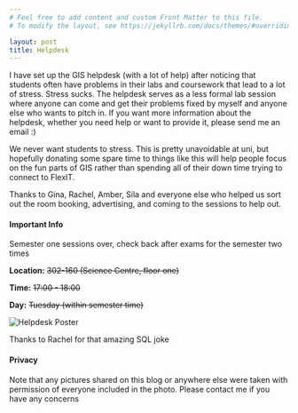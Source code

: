```yaml
---
# Feel free to add content and custom Front Matter to this file.
# To modify the layout, see https://jekyllrb.com/docs/themes/#overriding-theme-defaults

layout: post
title: Helpdesk
---
```

I have set up the GIS helpdesk (with a lot of help) after noticing that students often have problems in their labs and coursework that lead to a lot of stress. Stress sucks. The helpdesk serves as a less formal lab session where anyone can come and get their problems fixed by myself and anyone else who wants to pitch in. If you want more information about the helpdesk, whether you need help or want to provide it, please send me an email :)

We never want students to stress. This is pretty unavoidable at uni, but hopefully donating some spare time to things like this will help people focus on the fun parts of GIS rather than spending all of their down time trying to connect to FlexIT.

Thanks to Gina, Rachel, Amber, Sila and everyone else who helped us sort out the room booking, advertising, and coming to the sessions to help out.

#### Important Info
Semester one sessions over, check back after exams for the semester two times

<b>Location:</b> <strike>302-160 (Science Centre, floor one)</strike> 

<b>Time:</b> <strike>17:00 - 18:00</strike>

<b>Day:</b> <strike>Tuesday (within semester time)</strike>

![Helpdesk Poster](/assets/helpdesk_poster.png "Helpdesk Poster")

Thanks to Rachel for that amazing SQL joke

#### Privacy
Note that any pictures shared on this blog or anywhere else were taken with permission of everyone included in the photo. Please contact me if you have any concerns